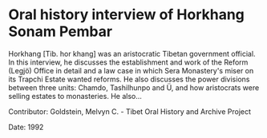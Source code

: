 # Oral history interview of Horkhang Sonam Pembar  
Horkhang [Tib. hor khang] was an aristocratic Tibetan government official. In this interview, he discusses the establishment and work of the Reform (Legjö) Office in detail and a law case in which Sera Monastery's miser on its Trapchi Estate wanted reforms. He also discusses the power divisions between three units: Chamdo, Tashilhunpo and Ü, and how aristocrats were selling estates to monasteries. He also... 

Contributor: Goldstein, Melvyn C. - Tibet Oral History and Archive Project  

Date:
1992  


